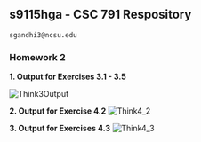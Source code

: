 ## s9115hga - CSC 791 Respository
    sgandhi3@ncsu.edu

### Homework 2

**1. Output for Exercises 3.1 - 3.5**

![Think3Output](https://cloud.githubusercontent.com/assets/7557398/9565208/5e74158a-4e8f-11e5-8fd6-2952da788fa7.PNG)

**2. Output for Exercise 4.2**
![Think4_2](https://cloud.githubusercontent.com/assets/7557398/9570205/cc294088-4f51-11e5-8f52-589ab36d6245.png)

**3. Output for Exercises 4.3**
![Think4_3](https://cloud.githubusercontent.com/assets/7557398/9570206/d0335f88-4f51-11e5-8ad6-bdd77ed2da39.png)
